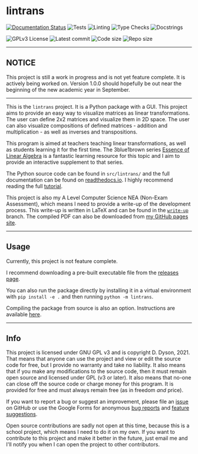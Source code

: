# lintrans

[![Documentation Status](https://readthedocs.org/projects/lintrans/badge/?version=stable)](https://lintrans.readthedocs.io/en/stable/?badge=stable)
![Tests](https://github.com/DoctorDalek1963/lintrans/actions/workflows/tests.yaml/badge.svg)
![Linting](https://github.com/DoctorDalek1963/lintrans/actions/workflows/linting.yaml/badge.svg)
![Type Checks](https://github.com/DoctorDalek1963/lintrans/actions/workflows/type_checks.yaml/badge.svg)
![Docstrings](https://github.com/DoctorDalek1963/lintrans/actions/workflows/docstrings.yaml/badge.svg)

![GPLv3 License](https://img.shields.io/github/license/DoctorDalek1963/lintrans?style=flat-square)
![Latest commit](https://img.shields.io/github/last-commit/DoctorDalek1963/lintrans?style=flat-square)
![Code size](https://img.shields.io/github/languages/code-size/DoctorDalek1963/lintrans?style=flat-square)
![Repo size](https://img.shields.io/github/repo-size/DoctorDalek1963/lintrans?style=flat-square)

---

## NOTICE
This project is still a work in progress and is not yet feature complete. It is actively being
worked on. Version 1.0.0 should hopefully be out near the beginning of the new academic year in
September.

---

This is the `lintrans` project. It is a Python package with a GUI. This project aims to provide an
easy way to visualize matrices as linear transformations. The user can define 2x2 matrices and
visualize them in 2D space. The user can also visualize compositions of defined matrices - addition
and multiplication - as well as inverses and transpositions.

This program is aimed at teachers teaching linear transformations, as well as students learning it
for the first time. The 3blue1brown series [Essence of Linear
Algebra](https://www.youtube.com/watch?v=fNk_zzaMoSs&list=PLZHQObOWTQDPD3MizzM2xVFitgF8hE_ab) is a
fantastic learning resource for this topic and I aim to provide an interactive supplement to that
series.

The Python source code can be found in `src/lintrans/` and the full documentation can be found on
[readthedocs.io](https://lintrans.readthedocs.io/en/stable/). I highly recommend reading the full
[tutorial](https://lintrans.readthedocs.io/en/stable/tutorial/).

This project is also my A Level Computer Science NEA (Non-Exam Assessment), which means I need to
provide a write-up of the development process. This write-up is written in LaTeX and can be found
in the [`write-up`](https://github.com/DoctorDalek1963/lintrans/tree/write-up) branch. The compiled
PDF can also be downloaded from [my GitHub pages site](https://doctordalek1963.github.io/lintrans).

---

## Usage

Currently, this project is not feature complete.

I recommend downloading a pre-built executable file from the [releases
page](https://github.com/DoctorDalek1963/lintrans/releases/latest).

You can also run the package directly by installing it in a virtual environment with `pip install
-e .` and then running `python -m lintrans`.

Compiling the package from source is also an option. Instructions are available
[here](https://lintrans.readthedocs.io/en/stable/compilation/).

---

## Info

This project is licensed under GNU GPL v3 and is copyright D. Dyson, 2021. That means that anyone
can use the project and view or edit the source code for free, but I provide no warranty and take
no liability. It also means that if you make any modifications to the source code, then it must
remain open source and licensed under GPL (v3 or later). It also means that no-one can close off
the source code or charge money for this program. It is provided for free and must always remain
free (as in freedom *and* price).

If you want to report a bug or suggest an improvement, please file an
[issue](https://github.com/DoctorDalek1963/lintrans/issues/new/choose) on GitHub or use the Google
Forms for anonymous [bug reports](https://forms.gle/Q82cLTtgPLcV4xQD6) and [feature
suggestions](https://forms.gle/mVWbHiMBw9Zq5Ze37).

Open source contributions are sadly not open at this time, because this is a school project, which
means I need to do it on my own. If you want to contribute to this project and make it better in
the future, just email me and I'll notify you when I can open the project to other contributors.
